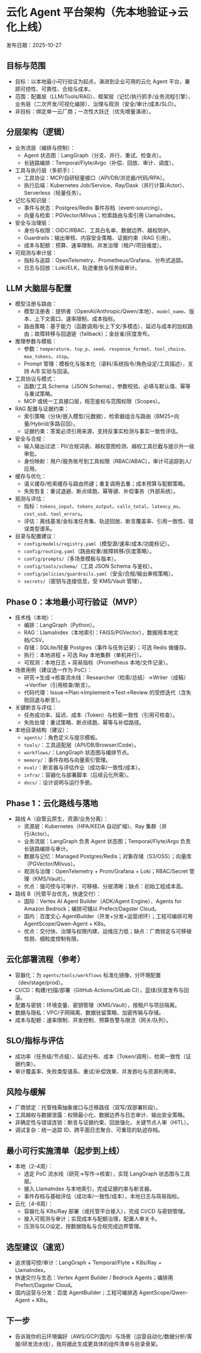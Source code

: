 # 云化 Agent 平台架构（先本地验证→云化上线）

发布日期：2025-10-27

## 目标与范围
- 目标：以本地最小可行验证为起点，演进到企业可用的云化 Agent 平台，兼顾可控性、可靠性、合规与成本。
- 范围：配置层（LLM/Tools/RAG）、框架层（记忆/执行抓手/业务流程引擎）、业务层（二次开发/可视化编排）、治理与观测（安全/审计/成本/SLO）。
- 非目标：绑定单一云厂商；一次性大跃迁（优先增量演进）。

## 分层架构（逻辑）
- 业务流层（编排与控制）：
  - Agent 状态图：LangGraph（分支、并行、重试、检查点）。
  - 长链路编排：Temporal/Flyte/Argo（补偿、回放、审计、调度）。
- 工具与执行层（多抓手）：
  - 工具协议：MCP/自研轻量接口（API/DB/浏览器/代码/RPA）。
  - 执行后端：Kubernetes Job/Service、Ray/Dask（并行计算/Actor）、Serverless（轻量任务）。
- 记忆与知识层：
  - 事件与状态：Postgres/Redis 事件存档（event-sourcing）。
  - 向量与检索：PGVector/Milvus；检索路由与索引用 LlamaIndex。
- 安全与治理层：
  - 身份与权限：OIDC/RBAC、工具白名单、数据边界、越权防护。
  - Guardrails：输出审核、内容安全策略、证据约束（RAG 引用）。
  - 成本与配额：预算、速率限制、并发治理（租户/项目维度）。
- 可观测与审计层：
  - 指标与追踪：OpenTelemetry、Prometheus/Grafana、分布式追踪。
  - 日志与回放：Loki/ELK，轨迹重放与任务级审计。

## LLM 大脑层与配置
- 模型注册与路由：
  - 模型注册表：提供者（OpenAI/Anthropic/Qwen/本地）、`model_name`、版本、上下文窗口、速率限制、成本指标。
  - 路由策略：基于能力（函数调用/长上下文/多模态）、延迟与成本的加权路由；故障转移与回退链（fallback）；金丝雀/灰度发布。
- 推理参数与模板：
  - 参数：`temperature`、`top_p`、`seed`、`response_format`、`tool_choice`、`max_tokens`、`stop`。
  - Prompt 管理：模板化与版本化（语料/系统指令/角色设定/工具描述），支持 A/B 实验与回滚。
- 工具协议与模式：
  - 函数/工具 Schema（JSON Schema），参数校验、必填与默认值、幂等与重试策略。
  - MCP 或统一工具接口层，规范鉴权与范围权限（Scopes）。
- RAG 配置与证据约束：
  - 索引策略（分块/嵌入模型/元数据）、检索器组合与路由（BM25+向量/Hybrid/多路召回）。
  - 证据约束：答案必须引用来源，支持反事实检测与事实一致性评估。
- 安全与合规：
  - 输入输出过滤：PII/合规词表、越权意图检测、越权工具拦截与提示升⼀级审批。
  - 身份映射：用户/服务账号到工具权限（RBAC/ABAC），审计可追踪到人/应用。
- 缓存与优化：
  - 语义缓存/检索缓存与路由热键；重复调用去重；成本预算与配额策略。
  - 失败恢复：重试退避、断点续跑、幂等键、补偿事务（外部系统）。
- 观测与评估：
  - 指标：`tokens_input`、`tokens_output`、`calls_total`、`latency_ms`、`cost_usd`、`tool_errors`。
  - 评估：离线基准/金标准任务集、轨迹回放、断言覆盖率、引用一致性、错误类型谱系。
- 目录与配置建议：
  - `config/models/registry.yaml`（模型源/速率/成本/功能标记）。
  - `config/routing.yaml`（路由权重/故障转移/灰度策略）。
  - `config/prompts/`（多场景模板与版本）。
  - `config/tools/schema/`（工具 JSON Schema 与鉴权）。
  - `config/policies/guardrails.yaml`（安全/合规/输出审核策略）。
  - `secrets/`（密钥与连接信息，受 KMS/Vault 管理）。


## Phase 0：本地最小可行验证（MVP）
- 技术栈（本地）：
  - 编排：LangGraph（Python）。
  - RAG：LlamaIndex（本地索引：FAISS/PGVector），数据用本地文档/CSV。
  - 存储：SQLite/轻量 Postgres（事件与任务记录）；可选 Redis 做缓存。
  - 执行：本地进程 + 可选 Ray 本地集群（单机并行）。
  - 可观测：本地日志 + 简易指标（Prometheus 本地/文件记录）。
- 场景用例（建议选一作为 PoC）：
  - 研究→生成→核查流水线：Researcher（检索/总结）→Writer（成稿）→Verifier（引用核查/断言）。
  - 代码代理：Issue→Plan→Implement→Test→Review 的受控迭代（含失败回退与断言）。
- 关键断言与评估：
  - 任务成功率、延迟、成本（Token）与检索一致性（引用可核查）。
  - 失败处理：重试策略、断点续跑、幂等与补偿路径。
- 本地目录结构（建议）：
  - `agents/`：角色定义与提示模板。
  - `tools/`：工具适配层（API/DB/Browser/Code）。
  - `workflows/`：LangGraph 状态图与编排节点。
  - `memory/`：事件存档与向量索引管理。
  - `eval/`：断言器与评估作业（成功率/一致性/成本）。
  - `infra/`：容器化与部署脚本（后续云化所需）。
  - `docs/`：设计说明与运行手册。

## Phase 1：云化路线与落地
- 路线 A（自管云原生，资源/业务分离）：
  - 资源层：Kubernetes（HPA/KEDA 自动扩缩）、Ray 集群（并行/Actor）。
  - 业务流层：LangGraph 负责 Agent 状态图；Temporal/Flyte/Argo 负责长链路编排与审计。
  - 数据与记忆：Managed Postgres/Redis；对象存储（S3/OSS）；向量库（PGVector/Milvus）。
  - 观测与治理：OpenTelemetry + Prom/Grafana + Loki；RBAC/Secret 管理（KMS/Vault）。
  - 优点：强可控与可审计、可移植、分层清晰；缺点：初始工程成本高。
- 路线 B（托管平台优先，快速交付）：
  - 国际：Vertex AI Agent Builder（ADK/Agent Engine）、Agents for Amazon Bedrock；编排可辅以 Prefect/Dagster Cloud。
  - 国内：百度文心 AgentBuilder（开发+分发+运营闭环）；工程可编排可用 AgentScope/Qwen-Agent + K8s。
  - 优点：交付快、治理与权限内建、运维压力低；缺点：厂商锁定与可移植性弱、细粒度控制有限。

## 云化部署流程（参考）
- 容器化：为 `agents/tools/workflows` 标准化镜像，分环境配置（dev/stage/prod）。
- CI/CD：构建/扫描/部署（GitHub Actions/GitLab CI），蓝绿/灰度发布与回滚。
- 配置与密钥：环境变量、密钥管理（KMS/Vault），按租户与项目隔离。
- 数据与隐私：VPC/子网隔离、数据驻留策略、加密传输与存储。
- 成本与配额：速率限制、并发控制、预算告警与限流（网关/队列）。

## SLO/指标与评估
- 成功率（任务级/节点级）、延迟分布、成本（Token/调用）、检索一致性（证据约束）。
- 审计覆盖率、失败类型谱系、重试/补偿效果、并发吞吐与资源利用率。

## 风险与缓解
- 厂商锁定：托管栈需抽象接口与迁移路径（双写/双部署阶段）。
- 工具越权与数据泄露：权限最小化、数据边界与日志审计、输出安全策略。
- 非确定性与错误连锁：断言与证据约束、回放强化、关键节点人审（HITL）。
- 调试复杂：统一追踪 ID、跨平面日志聚合、可重现的轨迹存档。

## 最小可行实施清单（起步到上线）
- 本地（2–4周）：
  - 选定 PoC 流水线（研究→写作→核查），实现 LangGraph 状态图与工具层。
  - 接入 LlamaIndex 与本地索引，完成证据约束与断言器。
  - 事件存档与基础评估（成功率/一致性/成本），本地日志与简易指标。
- 云化（4–8周）：
  - 容器化与 K8s/Ray 部署（或托管平台接入），完成 CI/CD 与密钥管理。
  - 接入可观测与审计；实现成本与配额治理，配置人审关卡。
  - 压测与SLO设定，按数据隐私与合规完成边界管理。

## 选型建议（速览）
- 追求强可控/审计：LangGraph + Temporal/Flyte + K8s/Ray + LlamaIndex。
- 快速交付与生态：Vertex Agent Builder / Bedrock Agents；编排用 Prefect/Dagster Cloud。
- 国内运营与分发：百度 AgentBuilder；工程可编排选 AgentScope/Qwen-Agent + K8s。

## 下一步
- 告诉我你的云环境偏好（AWS/GCP/国内）与场景（运营自动化/数据分析/客服/研发流水线），我将据此生成更具体的组件清单与目录骨架。
